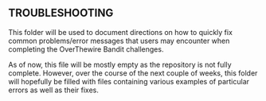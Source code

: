 ## TROUBLESHOOTING

This folder will be used to document directions on how to quickly fix common problems/error messages 
that users may encounter when completing the OverThewire Bandit challenges. 

As of now, this file will be mostly empty as the repository is not fully complete.
However, over the course of the next couple of weeks, this folder will hopefully be filled with 
files containing various examples of particular errors as well as their fixes.
